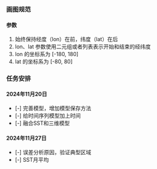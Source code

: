 ### 画图规范

#### 参数

1. 始终保持经度（lon）在前，纬度（lat）在后
2. lon、lat 参数使用二元组或者列表表示开始和结束的经纬度
3. lon 的坐标系为 [-180, 180]
4. lat 的坐标系为 [-80, 80]

### 任务安排

#### 2024年11月20日

- [-] 完善模型，增加模型保存方法
- [-] 给时间序列模型加上时间
- [-] 融合SST和三维模型

#### 2024年11月27日

- [-] 误差分析原因，验证典型区域
- [-] SST月平均


